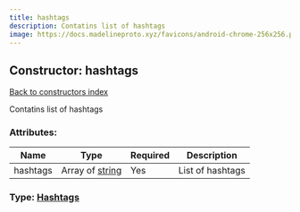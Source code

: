 ```yaml
---
title: hashtags
description: Contatins list of hashtags
image: https://docs.madelineproto.xyz/favicons/android-chrome-256x256.png
---
```

## Constructor: hashtags  
[Back to constructors index](index.md)



Contatins list of hashtags

### Attributes:

| Name     |    Type       | Required | Description |
|----------|---------------|----------|-------------|
|hashtags|Array of [string](../types/string.md) | Yes|List of hashtags|



### Type: [Hashtags](../types/Hashtags.md)


